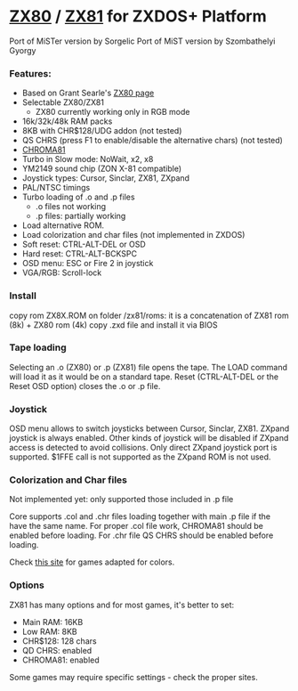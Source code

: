 # [ZX80](https://en.wikipedia.org/wiki/ZX80) / [ZX81](https://en.wikipedia.org/wiki/ZX81) for ZXDOS+ Platform

Port of MiSTer version by Sorgelic
Port of MiST version by Szombathelyi Gyorgy

### Features:
- Based on Grant Searle's [ZX80 page](http://searle.x10host.com/zx80/zx80.html)
- Selectable ZX80/ZX81
  + ZX80 currently working only in RGB mode
- 16k/32k/48k RAM packs
- 8KB with CHR$128/UDG addon (not tested)
- QS CHRS (press F1 to enable/disable the alternative chars) (not tested)
- [CHROMA81](http://www.fruitcake.plus.com/Sinclair/ZX81/Chroma/ChromaInterface.htm)
- Turbo in Slow mode: NoWait, x2, x8
- YM2149 sound chip (ZON X-81 compatible)
- Joystick types: Cursor, Sinclar, ZX81, ZXpand
- PAL/NTSC timings
- Turbo loading of .o and .p files
  + .o files not working
  + .p files: partially working
- Load alternative ROM.
- Load colorization and char files (not implemented in ZXDOS)
- Soft reset: CTRL-ALT-DEL or OSD
- Hard reset: CTRL-ALT-BCKSPC
- OSD menu: ESC or Fire 2 in joystick
- VGA/RGB: Scroll-lock

### Install
copy rom ZX8X.ROM on folder /zx81/roms: it is a concatenation of ZX81 rom (8k) + ZX80 rom (4k)
copy .zxd file and install it via BIOS

### Tape loading
Selecting an .o (ZX80) or .p (ZX81) file opens the tape. 
The LOAD command will load it as it would be on a standard tape.
Reset (CTRL-ALT-DEL or the Reset OSD option) closes the .o or .p file.

### Joystick
OSD menu allows to switch joysticks between Cursor, Sinclar, ZX81. ZXpand joystick is always enabled.
Other kinds of joystick will be disabled if ZXpand access is detected to avoid collisions.
Only direct ZXpand joystick port is supported. $1FFE call is not supported as the ZXpand ROM is not used.

### Colorization and Char files
Not implemented yet: only supported those included in .p file

Core supports .col and .chr files loading together with main .p file if the have the same name.
For proper .col file work, CHROMA81 should be enabled before loading. For .chr file QS CHRS should be enabled before loading.

Check [this site](http://www.fruitcake.plus.com/Sinclair/ZX81/Chroma/ChromaInterface_Software.htm) for games adapted for colors.

### Options
ZX81 has many options and for most games, it's better to set:
* Main RAM: 16KB
* Low RAM: 8KB
* CHR$128: 128 chars
* QD CHRS: enabled
* CHROMA81: enabled

Some games may require specific settings - check the proper sites.
